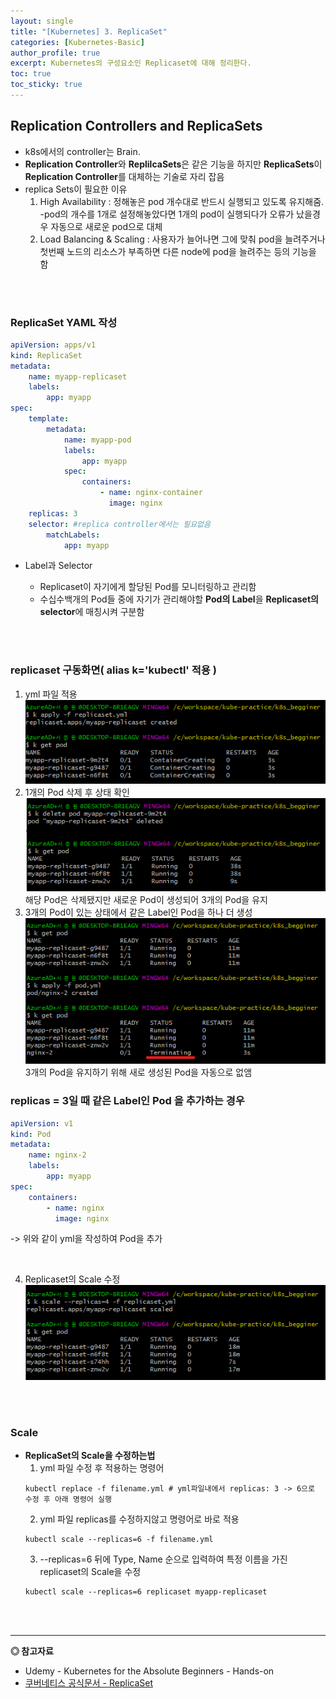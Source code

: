 ```yaml
---
layout: single
title: "[Kubernetes] 3. ReplicaSet"
categories: [Kubernetes-Basic]
author_profile: true
excerpt: Kubernetes의 구성요소인 Replicaset에 대해 정리한다.
toc: true
toc_sticky: true
---
```




## Replication Controllers and ReplicaSets

- k8s에서의 controller는 Brain.
- **Replication Controller**와 **ReplilcaSets**은 같은 기능을 하지만 **ReplicaSets**이 **Replication Controller**를 대체하는 기술로 자리 잡음
- replica Sets이 필요한 이유
    1. High Availability : 정해놓은 pod 개수대로 반드시 실행되고 있도록 유지해줌.<br>
    -pod의 개수를 1개로 설정해놓았다면 1개의 pod이 실행되다가 오류가 났을경우 자동으로 새로운 pod으로 대체<br>
    2. Load Balancing & Scaling : 사용자가 늘어나면 그에 맞춰 pod을 늘려주거나 첫번째 노드의 리소스가 부족하면 다른 node에 pod을 늘려주는 등의 기능을 함

<br><br>

### ReplicaSet YAML 작성
```yaml
apiVersion: apps/v1
kind: ReplicaSet
metadata:
    name: myapp-replicaset
    labels:
        app: myapp
spec:
    template:
        metadata:
            name: myapp-pod
            labels:
                app: myapp
            spec:
                containers:
                    - name: nginx-container
                      image: nginx
    replicas: 3
    selector: #replica controller에서는 필요없음 
        matchLabels:
            app: myapp
```

- Label과 Selector
    - Replicaset이 자기에게 할당된 Pod를 모니터링하고 관리함
    - 수십수백개의 Pod들 중에 자기가 관리해야할 **Pod의 Label**을 **Replicaset의 selector**에 매칭시켜 구분함
    
    <br><br>

### replicaset 구동화면( alias k='kubectl' 적용 )
 1. yml 파일 적용<br>
![](/assets/img/kubernetes/3_replicaset_1.png)
    <br>
2. 1개의 Pod 삭제 후 상태 확인<br>
![](/assets/img/kubernetes/3_replicaset_2.png)<br>
해당 Pod은 삭제됐지만 새로운 Pod이 생성되어 3개의 Pod을 유지
    <br>
3. 3개의 Pod이 있는 상태에서 같은 Label인 Pod을 하나 더 생성<br>
![](/assets/img/kubernetes/3_replicaset_3.png)<br>
3개의 Pod을 유지하기 위해 새로 생성된 Pod을 자동으로 없앰
### replicas = 3일 때 같은 Label인 Pod 을 추가하는 경우
```yml
apiVersion: v1
kind: Pod
metadata:
    name: nginx-2
    labels:
        app: myapp
spec:
    containers:
        - name: nginx
          image: nginx
```
-> 위와 같이 yml을 작성하여 Pod을 추가

<br>

4. Replicaset의 Scale 수정<br>
![](/assets/img/kubernetes/3_replicaset_4.png)
    
<br><br>

### Scale
- **ReplicaSet의 Scale을 수정하는법**
    <br>
    1. yml 파일 수정 후 적용하는 명령어
    ```shell
    kubectl replace -f filename.yml # yml파일내에서 replicas: 3 -> 6으로 수정 후 아래 명령어 실행
    ```
    2. yml 파일 replicas를 수정하지않고 명령어로 바로 적용
    ```shell
    kubectl scale --replicas=6 -f filename.yml
    ```
    3. --replicas=6 뒤에 Type, Name 순으로 입력하여 특정 이름을 가진 replicaset의 Scale을 수정
    ```shell
    kubectl scale --replicas=6 replicaset myapp-replicaset 
    ```
<br><br>




------------------
**◎ 참고자료**


- Udemy - Kubernetes for the Absolute Beginners - Hands-on
- [쿠버네티스 공식문서 - ReplicaSet](https://kubernetes.io/ko/docs/concepts/workloads/controllers/replicaset/)

